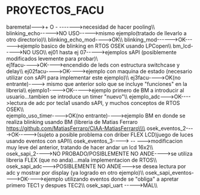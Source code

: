 # PROYECTOS_FACU
baremetal--->+ O - ------->necesidad de hacer pooling\\\\\
blinking_echo----->NO USO----->mismo ejemplo(tratado de llevarlo a otro directorio)\\\\
blinking_echo_mod---->OK\\\\
blinking_mod------>OK------>ejemplo basico de blinking en RTOS OSEK usando LPCopen\\\\
bm_lcd----->NO USO\\\\
ej01 hasta ej 07----->ejemplos sAPI (posiblemente modificados levemente para probar)\\\
ej1facu---->OK---->encendido de leds con estructura switchcase y delay\\\\
ej02facu---->OK---->ejemplo con maquina de estado (necesario utilizar con sAPI para implementar este ejemplo)\\\\
ej3facu---->OK(no entrante)----> mismo que anterior solo que se incluye "funciones" en la libreria\\\\
ejemplo1---->OK----->ejemplo primero de BM a introducir al usuario...tambien se introduce un timer "nuevo"\\\\
ejemplo_adc--->OK---->lectura de adc por tecla1 usando sAPI, y muchos conceptos de RTOS OSEK\\\\\
ejemplo_uso_timer---->OK(no entrante)---->ejemplo BM en donde se realiza blinking usando BM (libreria de Matias Ferraro
                                          https://github.com/MatiasFerraro/CIAA-MatiasFerraro\\\\
osek_eventos_2---->OK----->(sujeto a posible problema con driber FLEX LCD)juego de luces usando eventos con sAPI\\\\
osek_eventos_3----> --  --->modificacion muy leve del anterior, tratando de hacer andar un lcd 16x2\\\\\
osek_sapi_2---->NO PROBADO/POSIBLEMENTE NO ANDE---->se utiliza libreria FLEX (que no anda)...mala implementacion de RTOS\\\\
osek_sapi_adc--->POSIBLEMENTE NO ANDE--->se desea lectura por adc y mostrar por display (ya logrado en otro ejemplo)\\\\
osek_sapi_eventos---->OK---->ejemplo utilizando eventos donde se "obliga" a apretar primero TEC1 y despues TEC2\\\\
osek_sapi_uart ----->MAL\\\\
